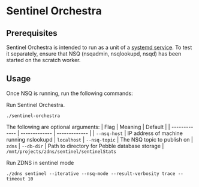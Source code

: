 # Sentinel Orchestra

## Prerequisites
Sentinel Orchestra is intended to run as a unit of a [systemd service](https://github.com/gakiwate/sentinel-deployment). To test it separately, ensure that NSQ (nsqadmin, nsqlookupd, nsqd) has been started on the scratch worker.

## Usage
Once NSQ is running, run the following commands:

Run Sentinel Orchestra.

	./sentinel-orchestra

The following are optional arguments:
| Flag  | Meaning | Default |
| ------------- | ------------- | ------------- | 
| `--nsq-host`  | IP address of machine running nslookupd | `localhost`
| `--nsq-topic`  | The NSQ topic to publish on | `zdns`
| `--db-dir` | Path to directory for Pebble database storage  | `/mnt/projects/zdns/sentinel/sentinelStats`

Run ZDNS in sentinel mode

	./zdns sentinel --iterative --nsq-mode --result-verbosity trace --timeout 10

